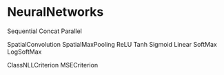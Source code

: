 # NeuralNetworks

Sequential
Concat
Parallel

SpatialConvolution
SpatialMaxPooling
ReLU
Tanh
Sigmoid
Linear
SoftMax
LogSoftMax

ClassNLLCriterion
MSECriterion
